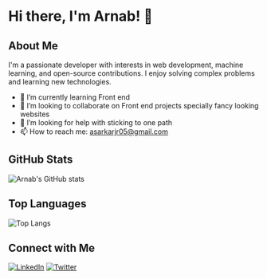 # Hi there, I'm Arnab! 👋

## About Me
I'm a passionate developer with interests in web development, machine learning, and open-source contributions. I enjoy solving complex problems and learning new technologies.

- 🌱 I’m currently learning Front end
- 👯 I’m looking to collaborate on Front end projects specially fancy looking websites
- 🤔 I’m looking for help with sticking to one path
- 📫 How to reach me: asarkarjr05@gmail.com

## GitHub Stats
![Arnab's GitHub stats](https://github-readme-stats.vercel.app/api?username=28arnab&show_icons=true&theme=radical)

## Top Languages
![Top Langs](https://github-readme-stats.vercel.app/api/top-langs/?username=28arnab&layout=compact&theme=radical)

## Connect with Me
[![LinkedIn](https://img.shields.io/badge/-LinkedIn-0077B5?logo=linkedin&logoColor=white&style=plastic)](https://www.linkedin.com/in/28arnab)
[![Twitter](https://img.shields.io/badge/-Twitter-1DA1F2?logo=twitter&logoColor=white&style=plastic)](https://twitter.com/_28arnab)
